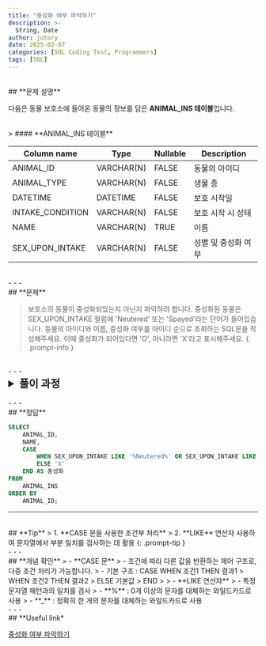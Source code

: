 ```yaml
---
title: "중성화 여부 파악하기"
description: >-
  String, Date
author: jutory
date: 2025-02-07
categories: [SQL Coding Test, Programmers]
tags: [SQL]
---
```

<br>
## **문제 설명**

다음은 동물 보호소에 들어온 동물의 정보를 담은 **ANIMAL_INS 테이블**입니다.

<br>
> #### **ANIMAL_INS 테이블**

| Column name       | Type        | Nullable | Description                |
|-------------------|-------------|----------|----------------------------|
| ANIMAL_ID         | VARCHAR(N)  | FALSE    | 동물의 아이디              |
| ANIMAL_TYPE       | VARCHAR(N)  | FALSE    | 생물 종                    |
| DATETIME          | DATETIME    | FALSE    | 보호 시작일                |
| INTAKE_CONDITION  | VARCHAR(N)  | FALSE    | 보호 시작 시 상태          |
| NAME              | VARCHAR(N)  | TRUE     | 이름                       |
| SEX_UPON_INTAKE   | VARCHAR(N)  | FALSE    | 성별 및 중성화 여부        |

<br>
- - -
<br>
## **문제**

> 보호소의 동물이 중성화되었는지 아닌지 파악하려 합니다. 중성화된 동물은 SEX_UPON_INTAKE 컬럼에 'Neutered' 또는 'Spayed'라는 단어가 들어있습니다. 동물의 아이디와 이름, 중성화 여부를 아이디 순으로 조회하는 SQL문을 작성해주세요. 이때 중성화가 되어있다면 'O', 아니라면 'X'라고 표시해주세요.
{: .prompt-info }


<br>
- - -
<br>
<details>
  <summary style="font-size: 1.5em; font-weight: bold;">풀이 과정</summary>
<div markdown="1">

1. **조건 확인**  
   - `SEX_UPON_INTAKE` 컬럼에 'Neutered' 또는 'Spayed'가 포함된 경우 중성화된 것으로 판단

2. **CASE 문 사용**  
   - **CASE** 문 사용해서 중성화 여부를 'O' 또는 'X'로 구분
   - **LIKE** 연산자를 사용해 'Neutered' 또는 'Spayed'라는 단어가 포함된 경우 'O' 반환, 그렇지 않으면 'X' 반환

3. **결과 정렬** 
   - 정렬 기준에 따라 **ORDER BY**로 결과 정렬
       - 결과는 ANIMAL_ID 기준으로 오름차순 정렬

4. **최종 결과 출력**  
   - SELECT 절에서 `ANIMAL_ID`, `NAME`, `중성화 여부` 출력

* **_교훈_**  
   - CASE문과 like은 오라클, MySQL 둘 다 완벽하게 호환 된다.... 

</div>
</details>

<br>
- - -
<br>
## **정답**

```sql
SELECT 
    ANIMAL_ID, 
    NAME, 
    CASE 
        WHEN SEX_UPON_INTAKE LIKE '%Neutered%' OR SEX_UPON_INTAKE LIKE '%Spayed%' THEN 'O' 
        ELSE 'X' 
    END AS 중성화
FROM 
    ANIMAL_INS
ORDER BY 
    ANIMAL_ID;
```

- - -
<br>
## **Tip**
> 1. **CASE 문을 사용한 조건부 처리**
> 2. **LIKE** 연산자 사용하여 문자열에서 부분 일치를 검사하는 데 활용
{: .prompt-tip }

<br>
- - -
<br>
## **개념 확인**
> - **CASE 문**
>    - 조건에 따라 다른 값을 반환하는 제어 구조로, 다중 조건 처리가 가능합니다.
>    - 기본 구조 : CASE WHEN 조건1 THEN 결과1
>                      WHEN 조건2 THEN 결과2
>                      ELSE 기본값
>                  END
>
> - **LIKE 연산자**
>    - 특정 문자열 패턴과의 일치를 검사 
>        - **%** : 0개 이상의 문자를 대체하는 와일드카드로 사용  
>        - **_** :  정확히 한 개의 문자를 대체하는 와일드카드로 사용

<br>
- - -
<br>
## **Useful link*

[중성화 여부 파악하기](https://school.programmers.co.kr/learn/courses/30/lessons/59409)